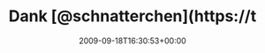 ---
retweeted: false
source: <a href="http://twitter.com" rel="nofollow">Twitter Web Client</a>
entities:
  hashtags: []
  symbols: []
  user_mentions:
  - name: susi sorglos
    screen_name: schnatterchen
    indices:
    - '5'
    - '19'
    id_str: '264988714'
    id: '264988714'
  urls: []
display_text_range:
- '0'
- '98'
favorite_count: '0'
id_str: '4082245674'
truncated: false
retweet_count: '0'
id: '4082245674'
created_at: Fri Sep 18 16:30:53 +0000 2009
favorited: false
full_text: Dank [@schnatterchen](https://twitter.com/schnatterchen) erstmal wieder
  BeMacBookt. Pheeew. Hab jetzt erstmal das 'kleine Weiße'. Freu.
lang: de
tags:
- pesos:twitter
date: '2009-09-18T16:30:53+00:00'
src: https://twitter.com/bascht/status/4082245674
original_url: https://twitter.com/bascht/status/4082245674
type: twitter_tweet
text: Dank [@schnatterchen](https://twitter.com/schnatterchen) erstmal wieder BeMacBookt.
  Pheeew. Hab jetzt erstmal das 'kleine Weiße'. Freu.
title: Dank [@schnatterchen](https://t

---